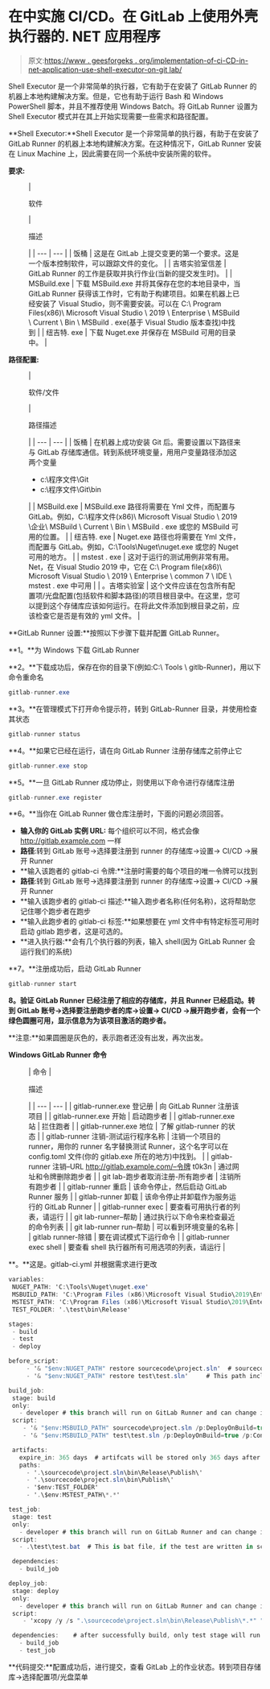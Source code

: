 # 在中实施 CI/CD。在 GitLab 上使用外壳执行器的. NET 应用程序

> 原文:[https://www . geesforgeks . org/implementation-of-ci-CD-in-net-application-use-shell-executor-on-git lab/](https://www.geeksforgeeks.org/implementation-of-ci-cd-in-net-application-using-shell-executor-on-gitlab/)

Shell Executor 是一个非常简单的执行器，它有助于在安装了 GitLab Runner 的机器上本地构建解决方案。但是，它也有助于运行 Bash 和 Windows PowerShell 脚本，并且不推荐使用 Windows Batch。将 GitLab Runner 设置为 Shell Executor 模式并在其上开始实现需要一些需求和路径配置。

**Shell Executor:**Shell Executor 是一个非常简单的执行器，有助于在安装了 GitLab Runner 的机器上本地构建解决方案。在这种情况下，GitLab Runner 安装在 Linux Machine 上，因此需要在同一个系统中安装所需的软件。

**要求:**

<figure class="table">

| 

软件

 | 

描述

 |
| --- | --- |
| 饭桶 | 这是在 GitLab 上提交变更的第一个要求。这是一个版本控制软件，可以跟踪文件的变化。 |
| 吉塔实验室信差 | GitLab Runner 的工作是获取并执行作业(当新的提交发生时)。 |
| MSBuild.exe | 下载 MSBuild.exe 并将其保存在您的本地目录中，当 GitLab Runner 获得该工作时，它有助于构建项目。如果在机器上已经安装了 Visual Studio，则不需要安装。可以在 C:\ Program Files(x86)\ Microsoft Visual Studio \ 2019 \ Enterprise \ MSBuild \ Current \ Bin \ MSBuild . exe(基于 Visual Studio 版本查找)中找到 |
| 纽吉特. exe | 下载 Nuget.exe 并保存在 MSBuild 可用的目录中。 |

</figure>

**路径配置:**

<figure class="table">

| 

软件/文件

 | 

路径描述

 |
| --- | --- |
| 饭桶 | 在机器上成功安装 Git 后。需要设置以下路径来与 GitLab 存储库通信。转到系统环境变量，用用户变量路径添加这两个变量

*   c:\程序文件\Git
*   c:\程序文件\Git\bin

 |
| MSBuild.exe | MSBuild.exe 路径将需要在 Yml 文件，而配置与 GitLab。例如，C:\程序文件(x86)\ Microsoft Visual Studio \ 2019 \企业\ MSBuild \ Current \ Bin \ MSBuild . exe 或您的 MSBuild 可用的位置。 |
| 纽吉特. exe | Nuget.exe 路径也将需要在 Yml 文件，而配置与 GitLab。例如，C:\Tools\Nuget\nuget.exe 或您的 Nuget 可用的地方。 |
| mstest . exe | 这对于运行的测试用例非常有用。Net，在 Visual Studio 2019 中，它在 C:\ Program file(x86)\ Microsoft Visual Studio \ 2019 \ Enterprise \ common 7 \ IDE \ mstest . exe 中可用 |
| 。吉塔实验室 | 这个文件应该在包含所有配置项/光盘配置(包括软件和脚本路径)的项目根目录中。在这里，您可以提到这个存储库应该如何运行。在将此文件添加到根目录之前，应该检查它是否是有效的 yml 文件。 |

</figure>

**GitLab Runner 设置:**按照以下步骤下载并配置 GitLab Runner。

**1。**为 Windows 下载 GitLab Runner

**2。**下载成功后，保存在你的目录下(例如:C:\ Tools \ gitlb-Runner)，用以下命令重命名

```cs
gitlab-runner.exe
```

**3。**在管理模式下打开命令提示符，转到 GitLab-Runner 目录，并使用检查其状态

```cs
gitlab-runner status
```

**4。**如果它已经在运行，请在向 GitLab Runner 注册存储库之前停止它

```cs
gitlab-runner.exe stop
```

**5。**一旦 GitLab Runner 成功停止，则使用以下命令进行存储库注册

```cs
gitlab-runner.exe register
```

**6。**当你在 GitLab Runner 做仓库注册时，下面的问题必须回答。

*   **输入你的 GitLab 实例 URL:** 每个组织可以不同，格式会像 http://gitlab.example.com 一样
*   **路径**:转到 GitLab 账号→选择要注册到 runner 的存储库→设置→ CI/CD →展开 Runner
*   **输入该跑者的 gitlab-ci 令牌:**注册时需要的每个项目的唯一令牌可以找到
*   **路径**:转到 GitLab 账号→选择要注册到 runner 的存储库→设置→ CI/CD →展开 Runner
*   **输入该跑步者的 gitlab-ci 描述:**输入跑步者名称(任何名称)，这将帮助您记住哪个跑步者在跑步
*   **输入此跑步者的 gitlab-ci 标签:**如果想要在 yml 文件中有特定标签可用时启动 gitlab 跑步者，这是可选的。
*   **进入执行器:**会有几个执行器的列表，输入 shell(因为 GitLab Runner 会运行我们的系统)

**7。**注册成功后，启动 GitLab Runner

```cs
gitlab-runner start
```

**8。**验证 GitLab Runner 已经注册了相应的存储库，并且 Runner 已经启动。转到 GitLab 账号→选择要注册跑步者的库→设置→ CI/CD →展开跑步者，会有一个绿色圆圈可用，显示信息为**为该项目激活的跑步者。**

**注意:**如果圆圈是灰色的，表示跑者还没有出发，再次出发。

**Windows GitLab Runner 命令**

<figure class="table">

| 命令 | 

描述

 |
| --- | --- |
| gitlab-runner.exe 登记册 | 向 GitLab Runner 注册该项目 |
| gitlab-runner.exe 开始 | 启动跑步者 |
| gitlab-runner.exe 站 | 拦住跑者 |
| gitlab-runner.exe 地位 | 了解 gitlab-runner 的状态 |
| gitlab-runner 注销-测试运行程序名称 | 注销一个项目的 runner，用你的 runner 名字替换测试 Runner，这个名字可以在 config.toml 文件(你的 gitlab.exe 所在的地方)中找到。 |
| gitlab-runner 注销–URL http://gitlab.example.com/–令牌 t0k3n | 通过网址和令牌删除跑步者 |
| git lab-跑步者取消注册-所有跑步者 | 注销所有跑步者 |
| gitlab-runner 重启 | 该命令停止，然后启动 GitLab Runner 服务 |
| gitlab-runner 卸载 | 该命令停止并卸载作为服务运行的 GitLab Runner |
| gitlab-runner exec | 要查看可用执行者的列表，请运行 |
| git lab-runner–帮助 | 通过执行以下命令来检查最近的命令列表 |
| git lab-runner run–帮助 | 可以看到环境变量的名称 |
| gitlab runner-除错 | 要在调试模式下运行命令 |
| gitlab-runner exec shell | 要查看 shell 执行器所有可用选项的列表，请运行 |

</figure>

**。**这是。gitlab-ci.yml 并根据需求进行更改

```cs
variables:
 NUGET_PATH: 'C:\Tools\Nuget\nuget.exe'
 MSBUILD_PATH: 'C:\Program Files (x86)\Microsoft Visual Studio\2019\Enterprise\MSBuild\Current\Bin\MSBuild.exe'
 MSTEST_PATH: 'C:\Program Files (x86)\Microsoft Visual Studio\2019\Enterprise\Common7\IDE\mstest.exe'
 TEST_FOLDER: '.\test\bin\Release'

stages:
 - build
 - test
 - deploy

before_script:  
     - '& "$env:NUGET_PATH" restore sourcecode\project.sln'  # sourcecode\project.sln-This path includes project solution where is available and restoring
     - '& "$env:NUGET_PATH" restore test\test.sln'     # This path includes test solution where is available.  and restoring      

build_job:
 stage: build
 only:
   - developer # this branch will run on GitLab Runner and can change it.  
 script:  
    - '& "$env:MSBUILD_PATH" sourcecode\project.sln /p:DeployOnBuild=true /p:Configuration=Release  /p:Platform="Any CPU" /P:PublishProfile=FolderProfile.pubxml'  
    - '& "$env:MSBUILD_PATH" test\test.sln /p:DeployOnBuild=true /p:Configuration=Release /p:Platform="Any CPU" /P:PublishProfile=FolderProfile.pubxml'  

 artifacts:
   expire_in: 365 days  # artifcats will be stored only 365 days after this it will expire  
   paths:
     - '.\sourcecode\project.sln\bin\Release\Publish\'
     - '.\sourcecode\project.sln\bin\Publish\'
     - '$env:TEST_FOLDER'
     - '.\$env:MSTEST_PATH\*.*'

test_job:
 stage: test
 only:
   - developer # this branch will run on GitLab Runner and can change it.  
 script:
   - .\test\test.bat  # This is bat file, if the test are written in script format  

 dependencies:
   - build_job

deploy_job:
 stage: deploy
 only:
   - developer # this branch will run on GitLab Runner and can change it.  
 script:
    - 'xcopy /y /s ".\sourcecode\project.sln\bin\Release\Publish\*.*" "C:\solutionDir"'  # Path where you want to store the solution  

 dependencies:    # after successfully build, only test stage will run  
   - build_job
   - test_job
```

**代码提交:**配置成功后，进行提交，查看 GitLab 上的作业状态。转到项目存储库→选择配置项/光盘菜单